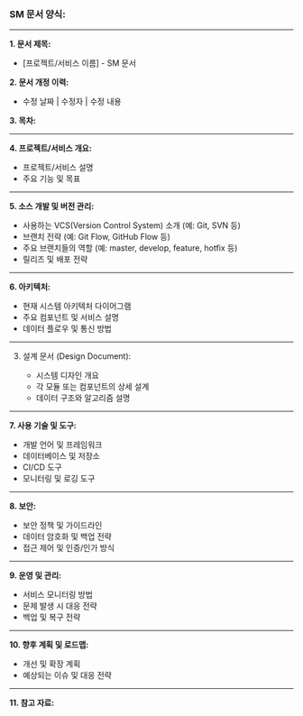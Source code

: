 ### SM 문서 양식:

---

**1. 문서 제목:**

- [프로젝트/서비스 이름] - SM 문서

**2. 문서 개정 이력:**

- 수정 날짜 | 수정자 | 수정 내용

**3. 목차:**

---

**4. 프로젝트/서비스 개요:**

- 프로젝트/서비스 설명
- 주요 기능 및 목표

---

**5. 소스 개발 및 버전 관리:**

- 사용하는 VCS(Version Control System) 소개 (예: Git, SVN 등)
- 브랜치 전략 (예: Git Flow, GitHub Flow 등)
- 주요 브랜치들의 역할 (예: master, develop, feature, hotfix 등)
- 릴리즈 및 배포 전략

---

**6. 아키텍처:**

- 현재 시스템 아키텍처 다이어그램
- 주요 컴포넌트 및 서비스 설명
- 데이터 플로우 및 통신 방법

---


3. 설계 문서 (Design Document):
    
    - 시스템 디자인 개요
    - 각 모듈 또는 컴포넌트의 상세 설계
    - 데이터 구조와 알고리즘 설명


---


**7. 사용 기술 및 도구:**

- 개발 언어 및 프레임워크
- 데이터베이스 및 저장소
- CI/CD 도구
- 모니터링 및 로깅 도구

---

**8. 보안:**

- 보안 정책 및 가이드라인
- 데이터 암호화 및 백업 전략
- 접근 제어 및 인증/인가 방식

---

**9. 운영 및 관리:**

- 서비스 모니터링 방법
- 문제 발생 시 대응 전략
- 백업 및 복구 전략

---

**10. 향후 계획 및 로드맵:**

- 개선 및 확장 계획
- 예상되는 이슈 및 대응 전략

---

**11. 참고 자료:**